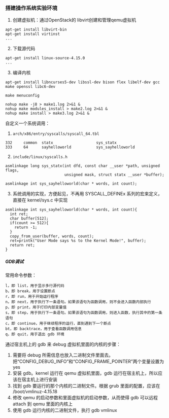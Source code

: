 ### 搭建操作系统实验环境

1. 创建虚拟机：通过OpenStack的 libvirt创建和管理qemu虚拟机

```
apt-get install libvirt-bin
apt-get install virtinst
...
```

2. 下载源代码

```
apt-get install linux-source-4.15.0
...
```

3. 编译内核

```
apt-get install libncurses5-dev libssl-dev bison flex libelf-dev gcc make openssl libc6-dev

make menuconfig

nohup make -j8 > make1.log 2>&1 &
nohup make modules_install > make2.log 2>&1 &
nohup make install > make3.log 2>&1 &
```

自定义一个系统调用：

1. `arch/x86/entry/syscalls/syscall_64.tbl`

```
332     common  statx                   sys_statx
333     64      sayhelloworld           sys_sayhelloworld
```

2. `include/linux/syscalls.h`

```
asmlinkage long sys_statx(int dfd, const char __user *path, unsigned flags,
                          unsigned mask, struct statx __user *buffer);

asmlinkage int sys_sayhelloworld(char * words, int count);
```

3. 系统调用的实现，方便起见，不再用 SYSCALL_DEFINEx 系列的宏来定义，直接在 kernel/sys.c 中实现

```
asmlinkage int sys_sayhelloworld(char * words, int count){
  int ret;
  char buffer[512];
  if(count >= 512){
    return -1;
  }
  copy_from_user(buffer, words, count);
  ret=printk("User Mode says %s to the Kernel Mode!", buffer);
  return ret;
}
```

##### GDB调试

常用命令参数：

```
l，即 list，用于显示多行源代码
b，即 break，用于设置断点
r，即 run，用于开始运行程序
n，即 next，用于执行下一条语句。如果该语句为函数调用，则不会进入函数内部执行
p，即 print，用于打印内部变量值
s，即 step，用于执行下一条语句。如果该语句为函数调用，则进入函数，执行其中的第一条语句
c，即 continue，用于继续程序的运行，直到遇到下一个断点
bt，即 backtrace，用于查看函数调用信息
q，即 quit，用于退出 gdb 环境
```

 通过宿主机上的 gdb 来 debug 虚拟机里面的内核的步骤：

1. 需要将 debug 所需信息也放入二进制文件里面去。把“CONFIG_DEBUG_INFO”和“CONFIG_FRAME_POINTER”两个变量设置为 yes
2. 安装 gdb。kernel 运行在 qemu 虚拟机里面，gdb 运行在宿主机上，所以应该在宿主机上进行安装
3. 找到 gdb 要运行的那个内核的二进制文件。根据 grub 里面的配置，应该在 /boot/vmlinuz-4.15.18 
4. 修改 qemu 的启动参数和里面虚拟机的启动参数，从而使得 gdb 可以远程 attach 到 qemu 里面的内核上
5. 使用 gdb 运行内核的二进制文件，执行 gdb vmlinux

